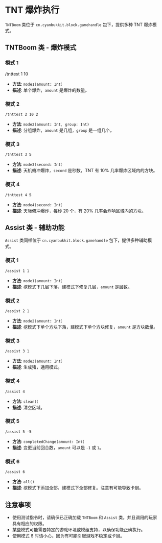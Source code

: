 # TNT 爆炸执行
`TNTBoom` 类位于 `cn.cyanbukkit.block.gamehandle` 包下，提供多种 TNT 爆炸模式。

## TNTBoom 类 - 爆炸模式

### 模式 1
/tnttest 1 10
- **方法**: `mode1(amount: Int)`
- **描述**: 单个爆炸，`amount` 是爆炸的数量。

### 模式 2
```plaintext
/tnttest 2 10 2
```
- **方法**: `mode2(amount: Int, group: Int)`
- **描述**: 分组爆炸，`amount` 是几组，`group` 是一组几个。

### 模式 3
```plaintext
/tnttest 3 5
```
- **方法**: `mode3(second: Int)`
- **描述**: 天机俯冲爆炸，`second` 是秒数，TNT 有 10% 几率爆炸区域内的方块。

### 模式 4
```plaintext
/tnttest 4 5
```
- **方法**: `mode4(second: Int)`
- **描述**: 天际俯冲爆炸，每秒 20 个，有 20% 几率会炸响区域内的方块。

## Assist 类 - 辅助功能

`Assist` 类同样位于 `cn.cyanbukkit.block.gamehandle` 包下，提供多种辅助模式。

### 模式 1
```plaintext
/assist 1 1
```
- **方法**: `mode1(amount: Int)`
- **描述**: 挖模式下几层下落，建模式下修复几层，`amount` 是层数。

### 模式 2
```plaintext
/assist 2 1
```
- **方法**: `mode2(amount: Int)`
- **描述**: 挖模式下单个方块下落，建模式下单个方块修复，`amount` 是方块数量。

### 模式 3
```plaintext
/assist 3 1
```
- **方法**: `mode3(amount: Int)`
- **描述**: 生成猪，通用模式。

### 模式 4
```plaintext
/assist 4
```
- **方法**: `clean()`
- **描述**: 清空区域。

### 模式 5
```plaintext
/assist 5 -5
```
- **方法**: `completedChange(amount: Int)`
- **描述**: 变更当前回合数，`amount` 可以是 `-1` 或 `1`。

### 模式 6
```plaintext
/assist 6
```
- **方法**: `all()`
- **描述**: 挖模式下添加全部，建模式下全部修复。注意有可能导致卡崩。

## 注意事项
- 使用测试指令时，请确保已正确加载 `TNTBoom` 和 `Assist` 类，并且调用的玩家具有相应的权限。
- 某些模式可能需要特定的游戏环境或模组支持，以确保功能正确执行。
- 使用模式 6 时请小心，因为有可能引起游戏不稳定或卡崩。
```

